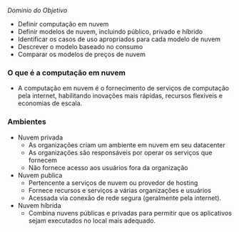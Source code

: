 *Dominio do Objetivo*

- Definir computação em nuvem
- Definir modelos de nuvem, incluindo público, privado e híbrido
- Identificar os casos de uso apropriados para cada modelo de nuvem
- Descrever o modelo baseado no consumo
- Comparar os modelos de preços de nuvem

### O que é a computação em nuvem

- A computação em nuvem é o fornecimento de serviços de computação pela internet, habilitando inovações mais rápidas, recursos flexíveis e economias de escala.

### Ambientes

- Nuvem privada
	- As organizações criam um ambiente em nuvem em seu datacenter
	- As organizações são responsáveis por operar os serviços que fornecem
	- Não fornece acesso aos usuários fora da organização
- Nuvem publica
	- Pertencente a serviços de nuvem ou provedor de hosting
	- Fornece recursos e serviços a várias organizações e usuários
	- Acessada via conexão de rede segura (geralmente pela internet).
- Nuvem híbrida
	- Combina nuvens públicas e privadas para permitir que os aplicativos sejam executados no local mais adequado.
